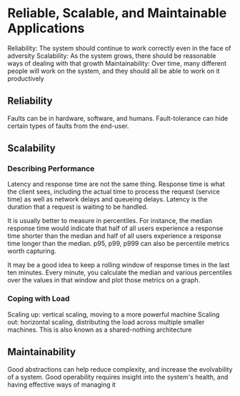 # Reliable, Scalable, and Maintainable Applications

Reliability: The system should continue to work correctly even in the face of adversity
Scalability: As the system grows, there should be reasonable ways of dealing with that growth
Maintainability: Over time, many different people will work on the system, and they should all be able to work on it productively

## Reliability

Faults can be in hardware, software, and humans. Fault-tolerance can hide certain types of faults from the end-user.

## Scalability

### Describing Performance

Latency and response time are not the same thing. Response time is what the client sees, including the actual time to process the request (service time) as well as network delays and queueing delays. Latency is the duration that a request is waiting to be handled.

It is usually better to measure in percentiles. For instance, the median response time would indicate that half of all users experience a response time shorter than the median and half of all users experience a response time longer than the median. p95, p99, p999 can also be percentile metrics worth capturing.

It may be a good idea to keep a rolling window of response times in the last ten minutes. Every minute, you calculate the median and various percentiles over the values in that window and plot those metrics on a graph.

### Coping with Load

Scaling up: vertical scaling, moving to a more powerful machine
Scaling out: horizontal scaling, distributing the load across multiple smaller machines. This is also known as a shared-nothing architecture

## Maintainability

Good abstractions can help reduce complexity, and increase the evolvability of a system. Good operability requires insight into the system's health, and having effective ways of managing it
